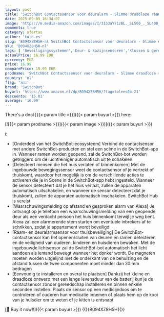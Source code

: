 ```yaml
---
layout: post
title: 'SwitchBot Contactssensor voor deuralarm - Slimme draadloze raam- en deuralarmsensor voor thuisbeveiliging  voeg SwitchBot Hub toe  compatibel met Alexa'
date: 2025-09-09 16:34:07
image: 'https://m.media-amazon.com/images/I/31b3aY71zBL._SL500_._SL400_.jpg'
comments: true
category: ofertas
author: 'tole.es'
slug: 'B094XZ8H5H-nl SwitchBot Contactssensor voor deuralarm - Slimme draadloze...'
sku: 'B094XZ8H5H-nl'
tags: [ 'Beveiligingssystemen','Deur- & kozijnsensoren','Klussen & gereedschap','Veiligheid & beveiliging','switchbot','🇳🇱', ]
actualPrice: 16.99 EUR
currency: EUR
price: 16.99
comparePrice: 19.99 EUR
prodname: 'SwitchBot Contactssensor voor deuralarm - Slimme draadloze raam- en deuralarmsensor voor thuisbeveiliging  voeg SwitchBot Hub toe  compatibel met Alexa'
country: 'nl'
flag: '🇳🇱'
brand: 'SwitchBot'
buyurl: 'https://www.amazon.nl/dp/B094XZ8H5H/?tag=tolees0b-21'
descuento: '15.01'
average: '16.99'
---
```


There's a deal [{{< param title >}}]({{< param buyurl >}})  here:

[![{{< param prodname >}}]({{< param image >}})]({{< param buyurl >}})

ℹ️:

- [Onderdeel van het SwitchBot-ecosysteem] Verbind de contactsensor met andere SwitchBot-producten en stel een scène in de SwitchBot-app in. Wanneer ramen worden geopend, zal de SwitchBot-bot worden getriggerd om de luchtreiniger automatisch uit te schakelen
- [Detecteert mensen die het huis verlaten of binnenkomen] Met de ingebouwde bewegingssensor weet de contactsensor of je vertrekt of thuiskomt, waardoor het mogelijk is om de verschillende acties te activeren die je in Scene in de SwitchBot-app hebt ingesteld. Wanneer de sensor detecteert dat je het huis verlaat, zullen de apparaten automatisch uitschakelen, en wanneer de sensor detecteert dat je thuiskomt, zullen de apparaten automatisch inschakelen. SwitchBot Hub is vereist
- [Waarschuwingsmelding op afstand en gesproken alarm van Alexa] Je ontvangt op je telefoon een waarschuwingsmelding van een geopende deur als een verdacht persoon het huis binnenkomt terwijl je weg bent. Alexa zal een alarmerende stem starten om eventuele inbrekers af te schrikken, zodat je appartement wordt beveiligd
- [Raam- en deuralarmsensor voor thuisbeveiliging] De SwitchBot-contactsensor kan het openen/sluiten van deuren en ramen detecteren en de veiligheid van ouderen, kinderen en huisdieren bewaken. Met de ingebouwde lichtsensor zal de SwitchBot-bot automatisch het licht aandoen als iemand beweegt wanneer het donker wordt. De magneten moeten worden uitgelijnd met de onderkant van de behuizing en de afstand tussen de twee componenten moet minder dan 30 mm bedragen
- [Eenvoudig te installeren en overal te plaatsen] Dankzij het kleine en draadloze ontwerp met een lange levensduur van de batterij kun je de contactsensor zonder gereedschap installeren en binnen enkele seconden instellen. Plaats de sensor op een medicijndoos om te controleren of ouderen hun medicatie innemen of plaats hem op de kooi van je huisdier om te weten of je kitten is ontsnapt

[🛒 Buy it now!!]({{< param buyurl >}})
{{<world>}}B094XZ8H5H{{</world>}}
